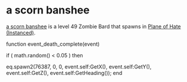 # a scorn banshee



[a scorn banshee](/npc/76302) is a level 49 Zombie Bard that spawns in [Plane of Hate (Instanced)](/zone/1076).

function event_death_complete(event)



if ( math.random() < 0.05 ) then


eq.spawn2(76387, 0, 0, event.self:GetX(), event.self:GetY(), event.self:GetZ(), event.self:GetHeading());
end
